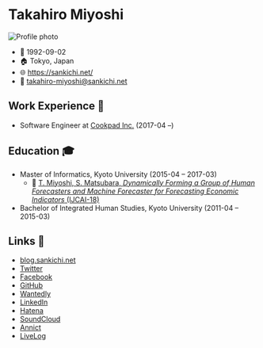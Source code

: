 # Takahiro Miyoshi

![Profile photo](https://www.gravatar.com/avatar/bce862d9ab172a7b03e836640014f6e6?s=256 "Playing the bass guitar at https://osafes.tokyo/archives/2018summer/")

- :birthday: 1992-09-02
- :house: Tokyo, Japan
- :globe_with_meridians: https://sankichi.net/
- :email: takahiro-miyoshi@sankichi.net

## Work Experience :briefcase:

- Software Engineer at [Cookpad Inc.](https://info.cookpad.com/) (2017-04 –)

## Education :mortar_board:

- Master of Informatics, Kyoto University (2015-04 – 2017-03)
  - :memo: [T. Miyoshi, S. Matsubara, *Dynamically Forming a Group of Human Forecasters and Machine Forecaster for Forecasting Economic Indicators* (IJCAI-18)](https://www.ijcai.org/proceedings/2018/64)
- Bachelor of Integrated Human Studies, Kyoto University (2011-04 – 2015-03)

## Links :link:

- [blog.sankichi.net](https://blog.sankichi.net/)
- [Twitter](https://twitter.com/sankichi92)
- [Facebook](https://www.facebook.com/sankichi92)
- [GitHub](https://github.com/sankichi92)
- [Wantedly](https://www.wantedly.com/users/3174482)
- [LinkedIn](https://www.linkedin.com/in/sankichi92/)
- [Hatena](http://profile.hatena.ne.jp/sankichi92/)
- [SoundCloud](https://soundcloud.com/sankichi92)
- [Annict](https://annict.jp/@sankichi92/watched)
- [LiveLog](https://livelog.ku-unplugged.net/members/1)

